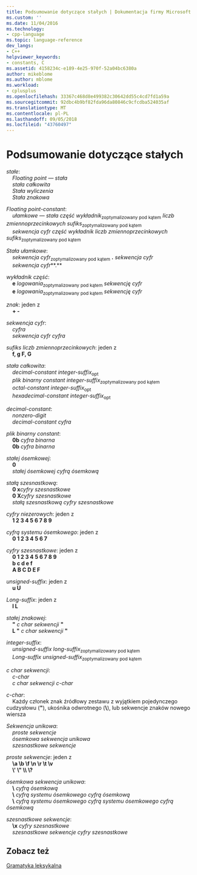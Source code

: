 ```yaml
---
title: Podsumowanie dotyczące stałych | Dokumentacja firmy Microsoft
ms.custom: ''
ms.date: 11/04/2016
ms.technology:
- cpp-language
ms.topic: language-reference
dev_langs:
- C++
helpviewer_keywords:
- constants, C
ms.assetid: 4158234c-e189-4e25-970f-52a04bc6380a
author: mikeblome
ms.author: mblome
ms.workload:
- cplusplus
ms.openlocfilehash: 33367c468d8e499382c30642dd55c4cd7fd1a59a
ms.sourcegitcommit: 92dbc4b9bf82fda96da80846c9cfcdba524035af
ms.translationtype: MT
ms.contentlocale: pl-PL
ms.lasthandoff: 09/05/2018
ms.locfileid: "43760497"
---
```

# <a name="summary-of-constants"></a>Podsumowanie dotyczące stałych

*stałe*:<br/>
&nbsp;&nbsp;&nbsp;&nbsp;*Floating point — stała*<br/>
&nbsp;&nbsp;&nbsp;&nbsp;*stała całkowita*<br/>
&nbsp;&nbsp;&nbsp;&nbsp;*Stała wyliczenia*<br/>
&nbsp;&nbsp;&nbsp;&nbsp;*Stała znakowa*

*Floating point-constant*:<br/>
&nbsp;&nbsp;&nbsp;&nbsp;*ułamkowe — stała* *część wykładnik*<sub>zoptymalizowany pod kątem</sub> *liczb zmiennoprzecinkowych sufiks*<sub>zoptymalizowany pod kątem</sub><br/>
&nbsp;&nbsp;&nbsp;&nbsp;*sekwencja cyfr* *część wykładnik* *liczb zmiennoprzecinkowych sufiks*<sub>zoptymalizowany pod kątem</sub>

*Stała ułamkowe*:<br/>
&nbsp;&nbsp;&nbsp;&nbsp;*sekwencja cyfr*<sub>zoptymalizowany pod kątem</sub> **.** *sekwencja cyfr*<br/>
&nbsp;&nbsp;&nbsp;&nbsp;*sekwencja cyfr***.**

*wykładnik część*:<br/>
&nbsp;&nbsp;&nbsp;&nbsp;**e** *logowania*<sub>zoptymalizowany pod kątem</sub> *sekwencję cyfr*<br/>
&nbsp;&nbsp;&nbsp;&nbsp;**e** *logowania*<sub>zoptymalizowany pod kątem</sub> *sekwencję cyfr*

*znak*: jeden z<br/>
&nbsp;&nbsp;&nbsp;&nbsp;**+ -**

*sekwencja cyfr*:<br/>
&nbsp;&nbsp;&nbsp;&nbsp;*cyfra*<br/>
&nbsp;&nbsp;&nbsp;&nbsp;*sekwencja cyfr* *cyfra*

*sufiks liczb zmiennoprzecinkowych*: jeden z<br/>
&nbsp;&nbsp;&nbsp;&nbsp;**f, g F, G**

*stała całkowita*:<br/>
&nbsp;&nbsp;&nbsp;&nbsp;*decimal-constant* *integer-suffix*<sub>opt</sub><br/>
&nbsp;&nbsp;&nbsp;&nbsp;*plik binarny constant* *integer-suffix*<sub>zoptymalizowany pod kątem</sub><br/>
&nbsp;&nbsp;&nbsp;&nbsp;*octal-constant* *integer-suffix*<sub>opt</sub><br/>
&nbsp;&nbsp;&nbsp;&nbsp;*hexadecimal-constant* *integer-suffix*<sub>opt</sub>

*decimal-constant*:<br/>
&nbsp;&nbsp;&nbsp;&nbsp;*nonzero-digit*<br/>
&nbsp;&nbsp;&nbsp;&nbsp;*decimal-constant* *cyfra*

*plik binarny constant*:<br/>
&nbsp;&nbsp;&nbsp;&nbsp;**0b** *cyfra binarna*<br/>
&nbsp;&nbsp;&nbsp;&nbsp;**0b** *cyfra binarna*

*stałej ósemkowej*:<br/>
&nbsp;&nbsp;&nbsp;&nbsp;**0**<br/>
&nbsp;&nbsp;&nbsp;&nbsp;*stałej ósemkowej* *cyfrą ósemkową*

*stałą szesnastkową*:<br/>
&nbsp;&nbsp;&nbsp;&nbsp;**0 x***cyfry szesnastkowe*<br/>
&nbsp;&nbsp;&nbsp;&nbsp;**0 X***cyfry szesnastkowe* <br/>
&nbsp;&nbsp;&nbsp;&nbsp;*stałą szesnastkową* *cyfry szesnastkowe*

*cyfry niezerowych*: jeden z<br/>
&nbsp;&nbsp;&nbsp;&nbsp;**1 2 3 4 5 6 7 8 9**

*cyfrą systemu ósemkowego*: jeden z<br/>
&nbsp;&nbsp;&nbsp;&nbsp;**0 1 2 3 4 5 6 7**

*cyfry szesnastkowe*: jeden z<br/>
&nbsp;&nbsp;&nbsp;&nbsp;**0 1 2 3 4 5 6 7 8 9**<br/>
&nbsp;&nbsp;&nbsp;&nbsp;**b c d e f**<br/>
&nbsp;&nbsp;&nbsp;&nbsp;**A B C D E F**

*unsigned-suffix*: jeden z<br/>
&nbsp;&nbsp;&nbsp;&nbsp;**u U**

*Long-suffix*: jeden z<br/>
&nbsp;&nbsp;&nbsp;&nbsp;**l L**

*stałej znakowej*:<br/>
&nbsp;&nbsp;&nbsp;&nbsp;**"** *c char sekwencji* **"**<br/>
&nbsp;&nbsp;&nbsp;&nbsp;**L "** *c char sekwencji* **"**

*integer-suffix*:<br/>
&nbsp;&nbsp;&nbsp;&nbsp;*unsigned-suffix* *long-suffix*<sub>zoptymalizowany pod kątem</sub><br/>
&nbsp;&nbsp;&nbsp;&nbsp;*Long-suffix* *unsigned-suffix*<sub>zoptymalizowany pod kątem</sub>

*c char sekwencji*:<br/>
&nbsp;&nbsp;&nbsp;&nbsp;*c-char*<br/>
&nbsp;&nbsp;&nbsp;&nbsp;*c char sekwencji* *c-char*

*c-char*:<br/>
&nbsp;&nbsp;&nbsp;&nbsp;Każdy członek znak źródłowy zestawu z wyjątkiem pojedynczego cudzysłowu (**"**), ukośnika odwrotnego (**\\**), lub sekwencje znaków nowego wiersza

*Sekwencja unikowa*:<br/>
&nbsp;&nbsp;&nbsp;&nbsp;*proste sekwencje*<br/>
&nbsp;&nbsp;&nbsp;&nbsp;*ósemkowa sekwencja unikowa*<br/>
&nbsp;&nbsp;&nbsp;&nbsp;*szesnastkowe sekwencje*

*proste sekwencje*: jeden z<br/>
&nbsp;&nbsp;&nbsp;&nbsp;**\a \b \f \n \r \t \v**<br/>
&nbsp;&nbsp;&nbsp;&nbsp;**\\' \\" \\\ \\?**

*ósemkowa sekwencja unikowa*:<br/>
&nbsp;&nbsp;&nbsp;&nbsp;**\\** *cyfrą ósemkową*<br/>
&nbsp;&nbsp;&nbsp;&nbsp;**\\** *cyfrą systemu ósemkowego* *cyfrą ósemkową*<br/>
&nbsp;&nbsp;&nbsp;&nbsp;**\\** *cyfrą systemu ósemkowego* *cyfrą systemu ósemkowego* *cyfrą ósemkową*

*szesnastkowe sekwencje*:<br/>
&nbsp;&nbsp;&nbsp;&nbsp;**\x** *cyfry szesnastkowe*<br/>
&nbsp;&nbsp;&nbsp;&nbsp;*szesnastkowe sekwencje* *cyfry szesnastkowe*

## <a name="see-also"></a>Zobacz też

[Gramatyka leksykalna](../c-language/lexical-grammar.md)<br/>
